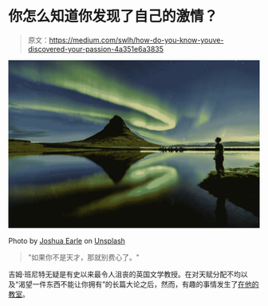 # 你怎么知道你发现了自己的激情？

> 原文：<https://medium.com/swlh/how-do-you-know-youve-discovered-your-passion-4a351e6a3835>

![](img/c2337c519063c66e7667f5c864b9bb28.png)

Photo by [Joshua Earle](https://unsplash.com/@joshuaearle?utm_source=medium&utm_medium=referral) on [Unsplash](https://unsplash.com?utm_source=medium&utm_medium=referral)

> "如果你不是天才，那就别费心了。"

吉姆·班尼特无疑是有史以来最令人沮丧的英国文学教授。在对天赋分配不均以及“渴望一件东西不能让你拥有”的长篇大论之后，然而，有趣的事情发生了[在他的教室](https://youtu.be/CDVD3YTRAV8)。
